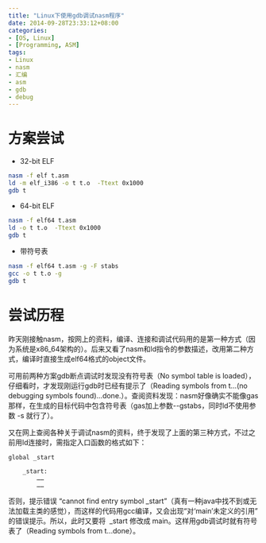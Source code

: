 ```yaml
---
title: "Linux下使用gdb调试nasm程序"
date: 2014-09-28T23:33:12+08:00
categories: 
- [OS, Linux]
- [Programming, ASM]
tags: 
- Linux
- nasm
- 汇编
- asm
- gdb
- debug
---
```


# 方案尝试

- 32-bit ELF
```bash
nasm -f elf t.asm
ld -m elf_i386 -o t t.o  -Ttext 0x1000
gdb t
```

- 64-bit ELF
```bash
nasm -f elf64 t.asm
ld -o t t.o  -Ttext 0x1000
gdb t
```

- 带符号表
```bash
nasm -f elf64 t.asm -g -F stabs
gcc -o t t.o -g
gdb t
```
<!--more-->

# 尝试历程

昨天刚接触nasm，按网上的资料，编译、连接和调试代码用的是第一种方式（因为系统是x86_64架构的）。后来又看了nasm和ld指令的参数描述，改用第二种方式，编译时直接生成elf64格式的object文件。

可用前两种方案gdb断点调试时发现没有符号表（No symbol table is loaded），仔细看时，才发现刚运行gdb时已经有提示了（Reading symbols from t...(no debugging symbols found)...done.）。查阅资料发现：nasm好像确实不能像gas 那样，在生成的目标代码中包含符号表（gas加上参数--gstabs，同时ld不使用参数 -s 就行了）。

又在网上查阅各种关于调试nasm的资料，终于发现了上面的第三种方式，不过之前用ld连接时，需指定入口函数的格式如下：

```x86asm
global _start        

    _start:
        ……
        ……
```

否则，提示错误 “cannot find entry symbol _start”（真有一种java中找不到或无法加载主类的感觉），而这样的代码用gcc编译，又会出现“对‘main’未定义的引用” 的错误提示。所以，此时又要将  _start 修改成 main。这样用gdb调试时就有符号表了（Reading symbols from t...done）。
